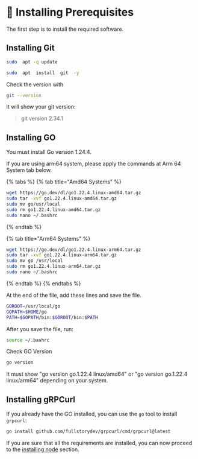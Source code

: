# 💾 Installing Prerequisites

The first step is to install the required software.

## **Installing Git**

```bash
sudo  apt -q update
```

```bash
sudo  apt  install  git  -y
```

Check the version with

```bash
git --version
```

It will show your git version:

> git version 2.34.1

## **Installing GO**

You must install Go version 1.24.4.&#x20;

If you are using arm64 system, please apply the commands at Arm 64 System tab below.

{% tabs %}
{% tab title="Amd64 Systems" %}
```bash
wget https://go.dev/dl/go1.22.4.linux-amd64.tar.gz
sudo tar -xvf go1.22.4.linux-amd64.tar.gz
sudo mv go/usr/local
sudo rm go1.22.4.linux-amd64.tar.gz
sudo nano ~/.bashrc
```
{% endtab %}

{% tab title="Arm64 Systems" %}
```bash
wget https://go.dev/dl/go1.22.4.linux-arm64.tar.gz
sudo tar -xvf go1.22.4.linux-arm64.tar.gz
sudo mv go /usr/local
sudo rm go1.22.4.linux-arm64.tar.gz
sudo nano ~/.bashrc
```
{% endtab %}
{% endtabs %}

At the end of the file, add these lines and save the file.

```bash
GOROOT=/usr/local/go
GOPATH=$HOME/go
PATH=$GOPATH/bin:$GOROOT/bin:$PATH
```

After you save the file, run:

```bash
source ~/.bashrc
```

Check GO Version&#x20;

```bash
go version
```

It must show "go version go.1.22.4 linux/amd64" or  "go version go.1.22.4 linux/arm64" depending on your system.

## Installing gRPCurl

If you already have the GO installed, you can use the `go` tool to install `grpcurl`:

```bash
go install github.com/fullstorydev/grpcurl/cmd/grpcurl@latest
```

If you are sure that all the requirements are installed, you can now proceed to the [installing node](installation/installing-node.md) section.
